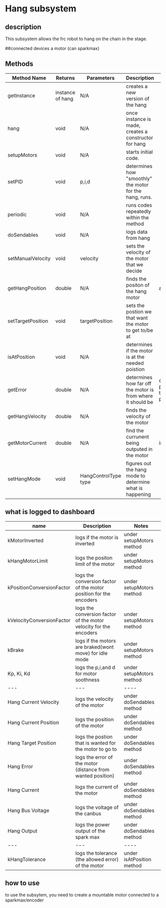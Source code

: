 # Hang subsystem
## description
This subsystem allows the frc robot to hang on the chain in the stage.


##connected devices
a motor (can sparkmax)


## Methods
| Method Name | Returns | Parameters | Description | Notes |
| --- | --- | ---- | ---- | --- |
|getInstance|instance of hang |N/A|creates a new version of the hang|    |
|hang|void|N/A|once instance is made, creates a constructor for hang|   |
|setupMotors|void|N/A|starts initial code.| |
|setPID|void|p,i,d|determines how "smoothly" the motor for the hang, runs.| |
|periodic|void|N/A|runs codes repeatedly within the method| |
|doSendables|void|N/A|logs data from hang| |
|setManualVelocity|void|velocity|sets the velocity of the motor that we decide| |
|getHangPosition|double|N/A|finds the positon of the hang motor|angle|
|setTargetPosition|void|targetPosition|sets the postion we that want the motor to get to/be at| |
|isAtPosition|void|N/A|determines if the motor is at the needed poistion| |
|getError|double|N/A|determines how far off the motor is from where it should be|current position-target position|
|getHangVelocity|double|N/A|finds the velocity of the motor| |
|getMotorCurrent|double|N/A|find the currunent being outputed in the motor|in amps|
|setHangMode|void|HangControlType type|figures out the hang mode to determine what is happening| |


## what is logged to dashboard
| name | Description | Notes |
| --- | --- | ---- |
|kMotorInverted|logs if the motor is inverted|under setupMotors method|
|kHangMotorLimit|logs the positon limit of the motor|under setupMotors method|
|kPositionConversionFactor|logs the conversion factor of the motor position for the encoders|under setupMotors method|
|kVelocityConversionFactor|logs the conversion factor of the motor velocity for the encoders|under setupMotors method|
|kBrake|logs if the motors are braked(wont move) for idle mode|under setupMotors method|
|Kp, Ki, Kd| logs the p,i,and d for motor soothness|under setupMotors method|
| --- | --- | ---- |
|Hang Current Velocity|logs the velocity of the motor|under doSendables method|
|Hang Current Position|logs the position of the motor|under doSendables method|
|Hang Target Position|logs the postion that is wanted for the motor to go to|under doSendables method|
|Hang Error|logs the error of the motor (distance from wanted position)|under doSendables method|
|Hang Current|logs the current of the motor|under doSendables method|
|Hang Bus Voltage|logs the voltage of the canbus|under doSendables method|
|Hang Output|logs the power output of the spark max|under doSendables method|
| --- | --- | ---- |
|kHangTolerance|logs the tolerance (the allowed error) of the motor|under isAtPosition method|


## how to use
to use the subsytem, you need to create a mountable motor connected to a sparkmax/encoder
